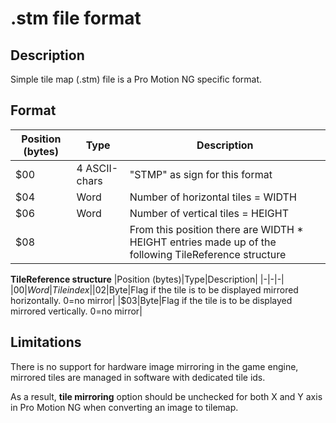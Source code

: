 # .stm file format
## Description
Simple tile map (.stm) file is a Pro Motion NG specific format.

## Format
|Position (bytes)|Type|Description|
|-|-|-|
|$00|4 ASCII-chars|"STMP" as sign for this format|
|$04|Word|Number of horizontal tiles = WIDTH|
|$06|Word|Number of vertical tiles = HEIGHT|
|$08|| 	From this position there are WIDTH * HEIGHT entries made up of the following TileReference structure|

**TileReference structure**
|Position (bytes)|Type|Description|
|-|-|-|
|$00|Word|Tile index|
|$02|Byte|Flag if the tile is to be displayed mirrored horizontally. 0=no mirror|
|$03|Byte|Flag if the tile is to be displayed mirrored vertically. 0=no mirror|

## Limitations

There is no support for hardware image mirroring in the game engine, mirrored tiles are managed in software with dedicated tile ids.

As a result, **tile mirroring** option should be unchecked for both X and Y axis in Pro Motion NG when converting an image to tilemap.
